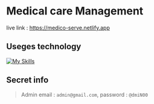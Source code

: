 # Medical care Management
live link : https://medico-serve.netlify.app

## Useges technology
[![My Skills](https://skillicons.dev/icons?i=tailwind,js,react,firebase,nodejs,express,mongodb)](https://skillicons.dev)


## Secret info
> Admin email : ``` admin@gmail.com ```, password : ``` @dmiN00 ``` <br>

